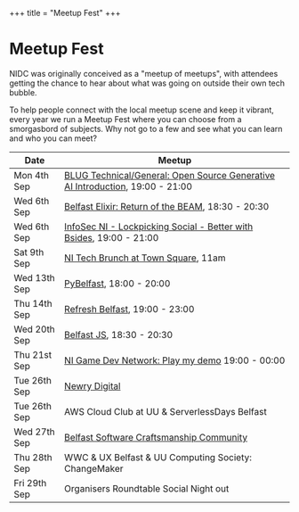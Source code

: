 +++
title = "Meetup Fest"
+++

# Meetup Fest

NIDC was originally conceived as a "meetup of meetups", with attendees getting the chance to hear about what was going on outside their own tech bubble.

To help people connect with the local meetup scene and keep it vibrant, every year we run a Meetup Fest where you can choose from a smorgasbord of subjects. Why not go to a few and see what you can learn and who you can meet?

| Date | Meetup |
|---|---|
| Mon 4th Sep | [BLUG Technical/General: Open Source Generative AI Introduction](https://www.meetup.com/belfast-lug/events/295527093/), 19:00 - 21:00 |
| Wed 6th Sep | [Belfast Elixir: Return of the BEAM](https://www.meetup.com/meetup-group-mjayxapo/events/295825293/), 18:30 - 20:30 |
| Wed 6th Sep | [InfoSec NI - Lockpicking Social - Better with Bsides](https://www.meetup.com/infosec-ni/events/295279383/), 19:00 - 21:00 |
| Sat 9th Sep | [NI Tech Brunch at Town Square](https://nitech.slack.com/archives/C06R986S2), 11am |
| Wed 13th Sep | [PyBelfast](https://www.meetup.com/pybelfast/events/295459565/), 18:00 - 20:00 |
| Thu 14th Sep | [Refresh Belfast](https://www.eventbrite.co.uk/e/refresh-september-2023-tickets-703076680277), 19:00 - 23:00 |
| Wed 20th Sep | [Belfast JS](https://www.meetup.com/belfast-js/events/295459113/), 18:30 - 20:30 |
| Thu 21st Sep | [NI Game Dev Network: Play my demo](https://www.meetup.com/nigamedev/events/295811298/) 19:00 - 00:00 |
| Tue 26th Sep | [Newry Digital](https://www.meetup.com/newry-digital/) |
| Tue 26th Sep | AWS Cloud Club at UU & ServerlessDays Belfast |
| Wed 27th Sep | [Belfast Software Craftsmanship Community](https://www.meetup.com/Belfast-Software-Craftsmanship-Community/) |
| Thu 28th Sep | WWC & UX Belfast & UU Computing Society: ChangeMaker |
| Fri 29th Sep | Organisers Roundtable Social Night out |
